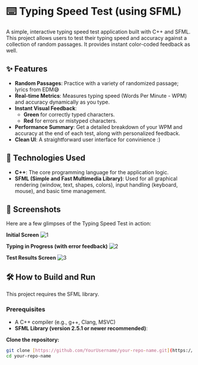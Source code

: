 # ⌨️ Typing Speed Test (using SFML)

A simple, interactive typing speed test application built with C++ and SFML. This project allows users to test their typing speed and accuracy against a collection of random passages. It provides instant color-coded feedback as well.
## ✨ Features

* **Random Passages**: Practice with a variety of randomized passage; lyrics from EDM😅
* **Real-time Metrics**: Measures typing speed (Words Per Minute - WPM) and accuracy dynamically as you type.
* **Instant Visual Feedback**:
    * **Green** for correctly typed characters.
    * **Red** for errors or mistyped characters.
* **Performance Summary**: Get a detailed breakdown of your WPM and accuracy at the end of each test, along with personalized feedback.
* **Clean UI**: A straightforward user interface for convinience :)

## 🚀 Technologies Used

* **C++**: The core programming language for the application logic.
* **SFML (Simple and Fast Multimedia Library)**: Used for all graphical rendering (window, text, shapes, colors), input handling (keyboard, mouse), and basic time management.

## 📸 Screenshots
Here are a few glimpses of the Typing Speed Test in action:

**Initial Screen**
![1](https://github.com/user-attachments/assets/2de030d9-02f5-4341-b31f-537ffcb9405f)

**Typing in Progress (with error feedback)**
![2](https://github.com/user-attachments/assets/b5e00dc4-484c-4500-b02a-dd9e89c8599a)

**Test Results Screen**
![3](https://github.com/user-attachments/assets/3dfe72d4-814c-489b-b1b7-a2f146cf5934)

## 🛠️ How to Build and Run

This project requires the SFML library.

### Prerequisites

* A C++ compiler (e.g., g++, Clang, MSVC)
* **SFML Library (version 2.5.1 or newer recommended)**:


**Clone the repository:**

```bash
git clone [https://github.com/YourUsername/your-repo-name.git](https://github.com/YourUsername/your-repo-name.git)
cd your-repo-name
